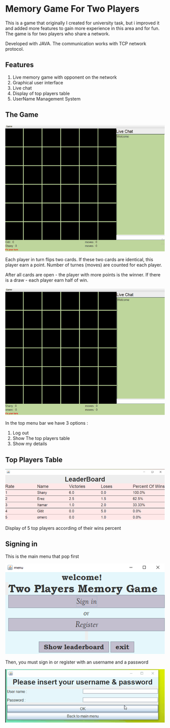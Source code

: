 # Memory Game For Two Players

This is a game that originally I created for university task, but i improved it and added more features to gain more experience in this area and for fun.
The game is for two players who share a network.

Developed with JAVA.
The communication works with TCP network protocol.

## Features
1)	Live memory game with opponent on the network
2)  Graphical user interface
3)	Live chat
4)	Display of top players table
5)	UserName Management System

## The Game

![](/ReadMe_media/GameGif1.gif)

Each player in turn flips two cards. If these two cards are identical, this player earn a point. 
Number of turnes (moves) are counted for each player.

After all cards are open - the player with more points is the winner. If there is a draw - each player earn half of win.

![](/ReadMe_media/GameGif4.gif)

In the top menu bar we have 3 options :
1) Log out
2) Show The top players table
3) Show my details

## Top Players Table

![](/ReadMe_media/LeaderBoard.png)

Display of 5 top players according of their wins percent

## Signing in

This is the main menu that pop first

![](/ReadMe_media/mainMenu.png)

Then, you must sign in or register with an username and a password

![](/ReadMe_media/GameGif3.gif)
